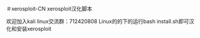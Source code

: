 ＃xerosploit-CN
xerosploit汉化脚本

欢迎加入kali linux交流群：712420808
Linux的的下的运行bash install.sh即可汉化和安装xerosploit
